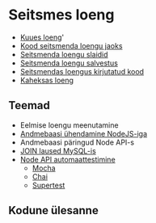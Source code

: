 # Seitsmes loeng

- [Kuues loeng](../Lesson-06/README.md)'
- [Kood seitsmenda loengu jaoks](./code/07.zip)
- [Seitsmenda loengu slaidid](Slides.md)
- [Seitsmenda loengu salvestus]()
- [Seitsmendas loengus kirjutatud kood](https://github.com/HK-Mikrokraadid/Martti/tree/main/lessons/BE/07)
- [Kaheksas loeng](../Lesson-08/README.md)

## Teemad

- Eelmise loengu meenutamine
- [Andmebaasi ühendamine NodeJS-iga](../../../Subjects/Databases/Topics/MySQL-NodeJS/README.md)
- Andmebaasi päringud Node API-s
- [JOIN laused MySQL-is](../../../Subjects/Databases/Topics/MySQL-Join/README.md)
- [Node API automaattestimine](../../../Subjects/Back-End-Frameworks/Topics/Testing/README.md)
  - [Mocha](../../../Subjects/Back-End-Frameworks/Topics/Testing/Tools/Mocha/README.md)
  - [Chai](../../../Subjects/Back-End-Frameworks/Topics/Testing/Tools/Chai/README.md)
  - [Supertest](../../../Subjects/Back-End-Frameworks/Topics/Testing/Tools/Supertest/README.md)

## Kodune ülesanne
